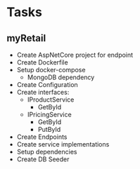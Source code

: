 # Tasks

## myRetail

- Create AspNetCore project for endpoint
- Create Dockerfile
- Setup docker-compose
    - MongoDB dependency
- Create Configuration
- Create interfaces:
    - IProductService
        - GetById
    - IPricingService
        - GetById
        - PutById
- Create Endpoints
- Create service implementations
- Setup dependencies
- Create DB Seeder